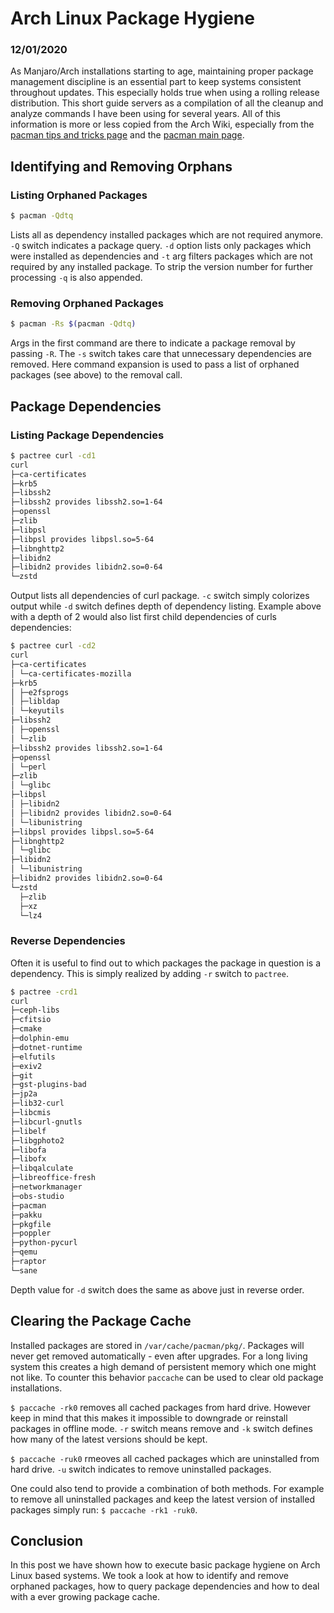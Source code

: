 # Arch Linux Package Hygiene #

### 12/01/2020 ###

As Manjaro/Arch installations starting to age, maintaining proper package 
management discipline is an essential part to keep systems consistent throughout 
updates. This especially holds true when using a rolling release distribution.
This short guide servers as a compilation of all the cleanup and analyze commands
I have been using for several years. All of this information is more or less
copied from the Arch Wiki, especially from the
[pacman tips and tricks page](https://wiki.archlinux.org/index.php/Pacman/Tips_and_tricks)
and the [pacman main page](https://wiki.archlinux.org/index.php/pacman).

## [](#identify-remove)Identifying and Removing Orphans ##

### [](#orphans) Listing Orphaned Packages ###

```bash
$ pacman -Qdtq
```

Lists all as dependency installed packages which are not required anymore.
`-Q` switch indicates a package query. `-d` option lists only packages which
were installed as dependencies and `-t` arg filters packages which are not 
required by any installed package. To strip the version number for further 
processing `-q` is also appended.

### [](#removing) Removing Orphaned Packages ###

```bash
$ pacman -Rs $(pacman -Qdtq)
```

Args in the first command are there to indicate a package removal by passing
`-R`. The `-s` switch takes care that unnecessary dependencies are removed.
Here command expansion is used to pass a list of orphaned packages (see above)
to the removal call.

## [](#deps) Package Dependencies ##

### [](#list) Listing Package Dependencies ###

```bash
$ pactree curl -cd1
curl
├─ca-certificates
├─krb5
├─libssh2
├─libssh2 provides libssh2.so=1-64
├─openssl
├─zlib
├─libpsl
├─libpsl provides libpsl.so=5-64
├─libnghttp2
├─libidn2
├─libidn2 provides libidn2.so=0-64
└─zstd
```

Output lists all dependencies of curl package. `-c` switch simply colorizes 
output while `-d` switch defines depth of dependency listing. Example above 
with a depth of 2 would also list first child dependencies of curls dependencies:

```bash
$ pactree curl -cd2
curl
├─ca-certificates
│ └─ca-certificates-mozilla
├─krb5
│ ├─e2fsprogs
│ ├─libldap
│ └─keyutils
├─libssh2
│ ├─openssl
│ └─zlib
├─libssh2 provides libssh2.so=1-64
├─openssl
│ └─perl
├─zlib
│ └─glibc
├─libpsl
│ ├─libidn2
│ ├─libidn2 provides libidn2.so=0-64
│ └─libunistring
├─libpsl provides libpsl.so=5-64
├─libnghttp2
│ └─glibc
├─libidn2
│ └─libunistring
├─libidn2 provides libidn2.so=0-64
└─zstd
  ├─zlib
  ├─xz
  └─lz4
```

### [](#reverse) Reverse Dependencies ###

Often it is useful to find out to which packages the package in question
is a dependency. This is simply realized by adding `-r` switch to `pactree`.

```bash
$ pactree -crd1
curl
├─ceph-libs
├─cfitsio
├─cmake
├─dolphin-emu
├─dotnet-runtime
├─elfutils
├─exiv2
├─git
├─gst-plugins-bad
├─jp2a
├─lib32-curl
├─libcmis
├─libcurl-gnutls
├─libelf
├─libgphoto2
├─libofa
├─libofx
├─libqalculate
├─libreoffice-fresh
├─networkmanager
├─obs-studio
├─pacman
├─pakku
├─pkgfile
├─poppler
├─python-pycurl
├─qemu
├─raptor
└─sane
```

Depth value for `-d` switch does the same as above just in reverse order.

## [](#cache) Clearing the Package Cache ##

Installed packages are stored in `/var/cache/pacman/pkg/`. Packages will never 
get removed automatically - even after upgrades. For a long living system this
creates a high demand of persistent memory which one might not like.
To counter this behavior `paccache` can be used to clear old package installations.

```$ paccache -rk0``` removes all cached packages from hard drive.
However keep in mind that this makes it impossible to downgrade or reinstall
packages in offline mode. `-r` switch means remove and `-k` switch defines how
many of the latest versions should be kept.

```$ paccache -ruk0``` rmeoves all cached packages which are uninstalled from
hard drive. `-u` switch indicates to remove uninstalled packages.

One could also tend to provide a combination of both methods. For example to 
remove all uninstalled packages and keep the latest version of installed packages
simply run: ```$ paccache -rk1 -ruk0```.

## [](#conclusion) Conclusion ##
In this post we have shown how to execute basic package hygiene on Arch Linux
based systems. We took a look at how to identify and remove orphaned packages,
how to query package dependencies and how to deal with a ever growing package
cache.
